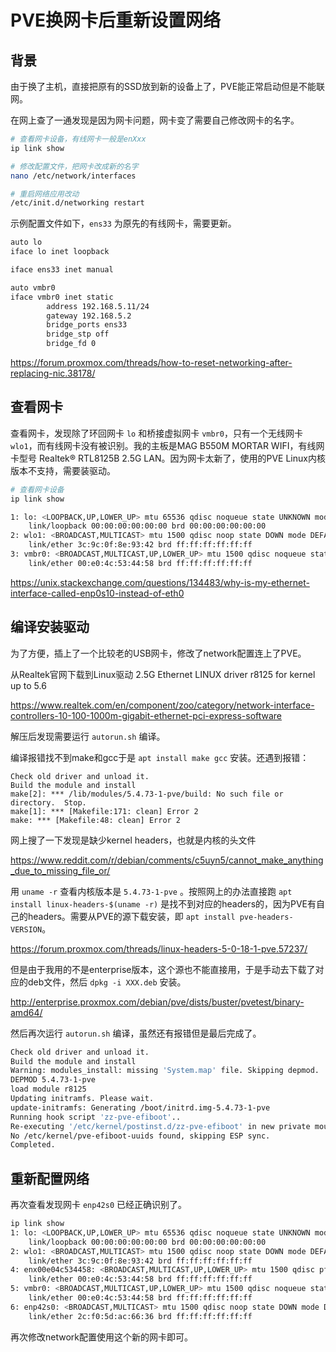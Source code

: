 # PVE换网卡后重新设置网络

## 背景

由于换了主机，直接把原有的SSD放到新的设备上了，PVE能正常启动但是不能联网。

在网上查了一通发现是因为网卡问题，网卡变了需要自己修改网卡的名字。

```bash
# 查看网卡设备，有线网卡一般是enXxx
ip link show

# 修改配置文件，把网卡改成新的名字
nano /etc/network/interfaces

# 重启网络应用改动
/etc/init.d/networking restart
```

示例配置文件如下，`ens33` 为原先的有线网卡，需要更新。

```bash
auto lo
iface lo inet loopback

iface ens33 inet manual

auto vmbr0
iface vmbr0 inet static
        address 192.168.5.11/24
        gateway 192.168.5.2
        bridge_ports ens33
        bridge_stp off
        bridge_fd 0
```

https://forum.proxmox.com/threads/how-to-reset-networking-after-replacing-nic.38178/



## 查看网卡

查看网卡，发现除了环回网卡 `lo` 和桥接虚拟网卡 `vmbr0`，只有一个无线网卡 `wlo1`，而有线网卡没有被识别。我的主板是MAG B550M MORTAR WIFI，有线网卡型号 Realtek® RTL8125B 2.5G LAN。因为网卡太新了，使用的PVE Linux内核版本不支持，需要装驱动。

```bash
# 查看网卡设备
ip link show

1: lo: <LOOPBACK,UP,LOWER_UP> mtu 65536 qdisc noqueue state UNKNOWN mode DEFAULT group default qlen 1000
    link/loopback 00:00:00:00:00:00 brd 00:00:00:00:00:00
2: wlo1: <BROADCAST,MULTICAST> mtu 1500 qdisc noop state DOWN mode DEFAULT group default qlen 1000
    link/ether 3c:9c:0f:8e:93:42 brd ff:ff:ff:ff:ff:ff
3: vmbr0: <BROADCAST,MULTICAST,UP,LOWER_UP> mtu 1500 qdisc noqueue state UP mode DEFAULT group default qlen 1000
    link/ether 00:e0:4c:53:44:58 brd ff:ff:ff:ff:ff:ff
```

https://unix.stackexchange.com/questions/134483/why-is-my-ethernet-interface-called-enp0s10-instead-of-eth0



## 编译安装驱动

为了方便，插上了一个比较老的USB网卡，修改了network配置连上了PVE。

从Realtek官网下载到Linux驱动 2.5G Ethernet LINUX driver r8125 for kernel up to 5.6

https://www.realtek.com/en/component/zoo/category/network-interface-controllers-10-100-1000m-gigabit-ethernet-pci-express-software



解压后发现需要运行 `autorun.sh` 编译。

编译报错找不到make和gcc于是 `apt install make gcc` 安装。还遇到报错：

```
Check old driver and unload it.
Build the module and install
make[2]: *** /lib/modules/5.4.73-1-pve/build: No such file or directory.  Stop.
make[1]: *** [Makefile:171: clean] Error 2
make: *** [Makefile:48: clean] Error 2
```



网上搜了一下发现是缺少kernel headers，也就是内核的头文件

https://www.reddit.com/r/debian/comments/c5uyn5/cannot_make_anything_due_to_missing_file_or/



用 `uname -r`  查看内核版本是 `5.4.73-1-pve` 。按照网上的办法直接跑 `apt install linux-headers-$(uname -r)` 是找不到对应的headers的，因为PVE有自己的headers。需要从PVE的源下载安装，即 `apt install pve-headers-VERSION`。

https://forum.proxmox.com/threads/linux-headers-5-0-18-1-pve.57237/



但是由于我用的不是enterprise版本，这个源也不能直接用，于是手动去下载了对应的deb文件，然后 `dpkg -i XXX.deb` 安装。

http://enterprise.proxmox.com/debian/pve/dists/buster/pvetest/binary-amd64/



然后再次运行 `autorun.sh` 编译，虽然还有报错但是最后完成了。

```bash
Check old driver and unload it.
Build the module and install
Warning: modules_install: missing 'System.map' file. Skipping depmod.
DEPMOD 5.4.73-1-pve
load module r8125
Updating initramfs. Please wait.
update-initramfs: Generating /boot/initrd.img-5.4.73-1-pve
Running hook script 'zz-pve-efiboot'..
Re-executing '/etc/kernel/postinst.d/zz-pve-efiboot' in new private mount namespace..
No /etc/kernel/pve-efiboot-uuids found, skipping ESP sync.
Completed.
```



## 重新配置网络

再次查看发现网卡 `enp42s0` 已经正确识别了。

```bash
ip link show
1: lo: <LOOPBACK,UP,LOWER_UP> mtu 65536 qdisc noqueue state UNKNOWN mode DEFAULT group default qlen 1000
    link/loopback 00:00:00:00:00:00 brd 00:00:00:00:00:00
2: wlo1: <BROADCAST,MULTICAST> mtu 1500 qdisc noop state DOWN mode DEFAULT group default qlen 1000
    link/ether 3c:9c:0f:8e:93:42 brd ff:ff:ff:ff:ff:ff
4: enx00e04c534458: <BROADCAST,MULTICAST,UP,LOWER_UP> mtu 1500 qdisc pfifo_fast master vmbr0 state UP mode DEFAULT group default qlen 1000
    link/ether 00:e0:4c:53:44:58 brd ff:ff:ff:ff:ff:ff
5: vmbr0: <BROADCAST,MULTICAST,UP,LOWER_UP> mtu 1500 qdisc noqueue state UP mode DEFAULT group default qlen 1000
    link/ether 00:e0:4c:53:44:58 brd ff:ff:ff:ff:ff:ff
6: enp42s0: <BROADCAST,MULTICAST> mtu 1500 qdisc noop state DOWN mode DEFAULT group default qlen 1000
    link/ether 2c:f0:5d:ac:66:36 brd ff:ff:ff:ff:ff:ff
```



再次修改network配置使用这个新的网卡即可。